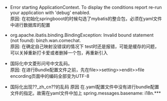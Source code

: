 * Error starting ApplicationContext. To display the conditions report re-run your application with 'debug' enabled.  
原因: 在初始化springbooot的时候勾选了mybatis的整合包，必须在yaml文件中进行数据库的配置    
    
* org.apache.ibatis.binding.BindingException: Invalid bound statement (not found): binzh.wan.comechat.  
原因:  在确定自己映射没错误的情况下  test时还是报错，可能是缓存的问题，可以关掉重新打卡爱或者删掉一个包，再重新引入  

* 国际化中文菱形问号中文乱码。  
原因: 在进行Bundle配置文件之前，先在file>>setting>>endit>>file encording页面中的编码全部变为UTF-8
* 国际化出现??_zh_cn??的乱码
原因 在.yaml配置文件中没有进行bundle配置文件的指定。故需在yaml文件中加上 spring.messages.basename: i18n.***